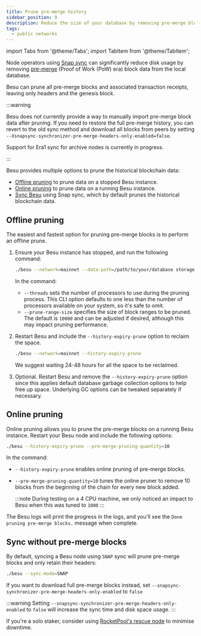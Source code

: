 ```yaml
---
title: Prune pre-merge history
sidebar_position: 9
description: Reduce the size of your database by removing pre-merge blocks from your blockchain
tags:
  - public networks
---
```


import Tabs from '@theme/Tabs';
import TabItem from '@theme/TabItem';

Node operators using [Snap sync](../concepts/node-sync.md#snap-synchronization) can significantly reduce
disk usage by removing [pre-merge](https://ethereum.org/en/roadmap/merge/) (Proof of Work (PoW) era)
block data from the local database.

Besu can prune all pre-merge blocks and associated transaction receipts, leaving only headers and
the genesis block.

:::warning

Besu does not currently provide a way to manually import pre-merge block data after pruning.
If you need to restore the full pre-merge history, you can revert to the old sync method and download
all blocks from peers by setting `--Xsnapsync-synchronizer-pre-merge-headers-only-enabled=false`.

Support for Era1 sync for archive nodes is currently in progress.

:::

Besu provides multiple options to prune the historical blockchain data:
- [Offline pruning](#offline-pruning) to prune data on a stopped Besu instance.
- [Online pruning](#online-pruning) to prune data on a running Besu instance.
- [Sync Besu](#sync-without-pre-merge-blocks) using Snap sync, which by default prunes the historical
    blockchain data.

## Offline pruning

The easiest and fastest option for pruning pre-merge blocks is to perform an offline prune.

1. Ensure your Besu instance has stopped, and run the following command:

    ```bash
    ./besu --network=mainnet --data-path=/path/to/your/database storage prune-pre-merge-blocks --threads=4 --prune-range-size=12000
    ```
    In the command:
    - `--threads` sets the number of processors to use during the pruning process. This CLI option defaults to
    one less than the number of processors available on your system, so it's safe to omit.
    - `--prune-range-size` specifies the size of block ranges to be pruned. The default is `10000` and
        can be adjusted if desired, although this may impact pruning performance.

1. Restart Besu and include the `--history-expiry-prune` option to reclaim the space.

    ```bash
    ./besu --network=mainnet --history-expiry-prune
    ```

    We suggest waiting 24-48 hours for all the space to be reclaimed.

1. Optional. Restart Besu and remove the `--history-expiry-prune` option since this applies default
    database garbage collection options to help free up space. Underlying GC options can be tweaked
    separately if necessary.

## Online pruning

Online pruning allows you to prune the pre-merge blocks on a running Besu instance. Restart your
Besu node and include the following options:

```bash
./besu --history-expiry-prune --pre-merge-pruning-quantity=10
```

In the command:

- `--history-expiry-prune` enables online pruning of pre-merge blocks.
- `--pre-merge-pruning-quantity=10` tunes the online pruner to remove 10 blocks from the beginning of
    the chain for every new block added.

    :::note
    During testing on a 4 CPU machine, we only noticed an impact to Besu when this was tuned to `1000`
    :::

The Besu logs will print the progress in the logs, and you'll see the `Done pruning pre-merge blocks.` message
when complete.

## Sync without pre-merge blocks

By default, syncing a Besu node using `SNAP` sync will prune pre-merge blocks and only retain their headers:

```bash
./besu --sync-mode=SNAP
```

If you want to download full pre-merge blocks instead, set
`--snapsync-synchronizer-pre-merge-headers-only-enabled` to `false`

:::warning
Setting `--snapsync-synchronizer-pre-merge-headers-only-enabled` to `false` will increase the sync time
and disk space usage.
:::

If you're a solo staker, consider using [RocketPool's rescue node](https://rescuenode.com/docs/about)
to minimise downtime.